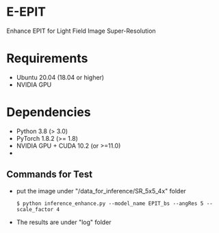 # E-EPIT
Enhance EPIT for Light Field Image Super-Resolution

# Requirements
- Ubuntu 20.04 (18.04 or higher)
- NVIDIA GPU

# Dependencies
- Python 3.8 (> 3.0)
- PyTorch 1.8.2 (>= 1.8)
- NVIDIA GPU + CUDA 10.2 (or >=11.0)
- 

## Commands for Test
* put the image under "/data_for_inference/SR_5x5_4x" folder
  ```
  $ python inference_enhance.py --model_name EPIT_bs --angRes 5 --scale_factor 4 
  ```
* The results are under "log" folder
